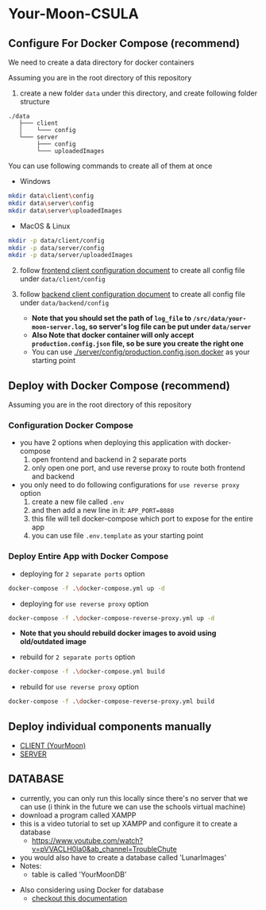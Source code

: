 
# Your-Moon-CSULA

## Configure For Docker Compose (recommend)

We need to create a data directory for docker containers

Assuming you are in the root directory of this repository

1. create a new folder `data` under this directory, and create following folder structure

```
./data
   ├─── client
   │    └─── config
   └─── server
        ├─── config
        └─── uploadedImages
```

You can use following commands to create all of them at once

* Windows

```sh
mkdir data\client\config
mkdir data\server\config
mkdir data\server\uploadedImages
```

* MacOS & Linux

```sh
mkdir -p data/client/config
mkdir -p data/server/config
mkdir -p data/server/uploadedImages
```

2. follow [frontend client configuration document](./client/README.md#configure) to create all config file under `data/client/config`

3. follow [backend client configuration document](./server/README.md#configure) to create all config file under `data/backend/config`
   * **Note that you should set the path of `log_file` to `/src/data/your-moon-server.log`, so server's log file can be put under `data/server`**
   * **Also Note that docker container will only accept `production.config.json` file, so be sure you create the right one**
   * You can use [./server/config/production.config.json.docker](./server/config/production.config.json.docker) as your starting point


## Deploy with Docker Compose (recommend)

Assuming you are in the root directory of this repository

### Configuration Docker Compose

* you have 2 options when deploying this application with docker-compose
  1. open frontend and backend in 2 separate ports
  2. only open one port, and use reverse proxy to route both frontend and backend
* you only need to do following configurations for `use reverse proxy` option
   1. create a new file called `.env`
   2. and then add a new line in it: `APP_PORT=8080`
   3. this file will tell docker-compose which port to expose for the entire app
   4. you can use file `.env.template` as your starting point


### Deploy Entire App with Docker Compose

* deploying for `2 separate ports` option

```sh
docker-compose -f .\docker-compose.yml up -d
```

* deploying for `use reverse proxy` option

```sh
docker-compose -f .\docker-compose-reverse-proxy.yml up -d
```

* **Note that you should rebuild docker images to avoid using old/outdated image**

* rebuild for `2 separate ports` option
```sh
docker-compose -f .\docker-compose.yml build
```

* rebuild for `use reverse proxy` option

```sh
docker-compose -f .\docker-compose-reverse-proxy.yml build
```


## Deploy individual components manually

* [CLIENT (YourMoon)](./client/README.md)
* [SERVER](./server/README.md)


## DATABASE

 - currently, you can only run this locally since there's no server that we can use (i think in the future we can use the schools virtual machine)
 - download a program called XAMPP
 - this is a video tutorial to set up XAMPP and configure it to create a database
    - https://www.youtube.com/watch?v=pVVACLH0la0&ab_channel=TroubleChute
 - you would also have to create a database called 'LunarImages'
 - Notes:
    - table is called 'YourMoonDB'

* Also considering using Docker for database
  * [checkout this documentation](https://dev.mysql.com/doc/mysql-installation-excerpt/8.0/en/docker-mysql-getting-started.html)

